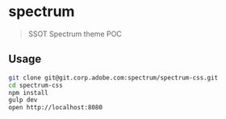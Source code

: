 # spectrum
> SSOT Spectrum theme POC

## Usage

```sh
git clone git@git.corp.adobe.com:spectrum/spectrum-css.git
cd spectrum-css
npm install
gulp dev
open http://localhost:8080
```
